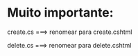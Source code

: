 # Muito importante:

create.cs ===> renomear para create.cshtml

delete.cs ===> renomear para delete.cshtml

